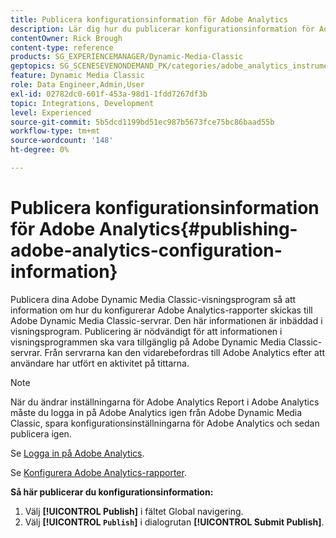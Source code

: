 ```yaml
---
title: Publicera konfigurationsinformation för Adobe Analytics
description: Lär dig hur du publicerar konfigurationsinformation för Adobe Analytics från Adobe Dynamic Media Classic.
contentOwner: Rick Brough
content-type: reference
products: SG_EXPERIENCEMANAGER/Dynamic-Media-Classic
geptopics: SG_SCENESEVENONDEMAND_PK/categories/adobe_analytics_instrumentation_kit
feature: Dynamic Media Classic
role: Data Engineer,Admin,User
exl-id: 02782dc0-601f-453a-98d1-1fdd7267df3b
topic: Integrations, Development
level: Experienced
source-git-commit: 5b5dcd1199bd51ec987b5673fce75bc86baad55b
workflow-type: tm+mt
source-wordcount: '148'
ht-degree: 0%

---
```


# Publicera konfigurationsinformation för Adobe Analytics{#publishing-adobe-analytics-configuration-information}

Publicera dina Adobe Dynamic Media Classic-visningsprogram så att information om hur du konfigurerar Adobe Analytics-rapporter skickas till Adobe Dynamic Media Classic-servrar. Den här informationen är inbäddad i visningsprogram. Publicering är nödvändigt för att informationen i visningsprogrammen ska vara tillgänglig på Adobe Dynamic Media Classic-servrar. Från servrarna kan den vidarebefordras till Adobe Analytics efter att användare har utfört en aktivitet på tittarna.

>[!NOTE]
>
>När du ändrar inställningarna för Adobe Analytics Report i Adobe Analytics måste du logga in på Adobe Analytics igen från Adobe Dynamic Media Classic, spara konfigurationsinställningarna för Adobe Analytics och sedan publicera igen.

Se [Logga in på Adobe Analytics](log-analytics.md#log_in_to_adobe_analytics).

Se [Konfigurera Adobe Analytics-rapporter](configuring-analytics-reports.md#configuring_adobe_analytics_reports).

**Så här publicerar du konfigurationsinformation:**

1. Välj **[!UICONTROL Publish]** i fältet Global navigering.
1. Välj **[!UICONTROL `Publish`]** i dialogrutan **[!UICONTROL Submit Publish]**.
